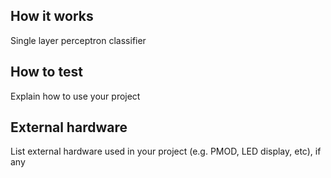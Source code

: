 <!---

This file is used to generate your project datasheet. Please fill in the information below and delete any unused
sections.

You can also include images in this folder and reference them in the markdown. Each image must be less than
512 kb in size, and the combined size of all images must be less than 1 MB.
-->

## How it works

Single layer perceptron classifier

## How to test

Explain how to use your project

## External hardware

List external hardware used in your project (e.g. PMOD, LED display, etc), if any
